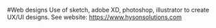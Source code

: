 #Web designs
Use of sketch, adobe XD, photoshop, illustrator to create UX/UI designs. See website: https://www.hysonsolutions.com 
